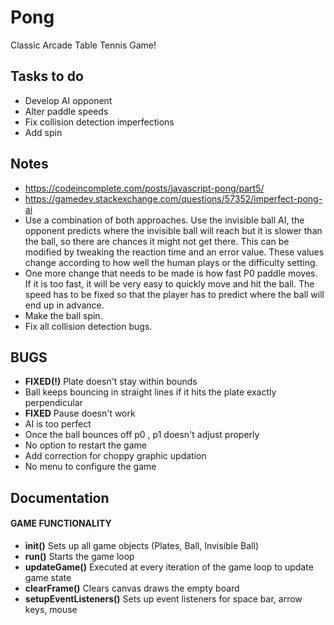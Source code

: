 # Pong
Classic Arcade Table Tennis Game!

## Tasks to do
- Develop AI opponent
- Alter paddle speeds
- Fix collision detection imperfections
- Add spin


## Notes
- https://codeincomplete.com/posts/javascript-pong/part5/
- https://gamedev.stackexchange.com/questions/57352/imperfect-pong-ai
- Use a combination of both approaches. Use the invisible ball AI, the opponent predicts where the invisible ball will reach but it is slower than the ball, so there are chances it might not get there. This can be modified by tweaking the reaction time and an error value. These values change according to how well the human plays or the difficulty setting.
- One more change that needs to be made is how fast P0 paddle moves. If it is too fast, it will be very easy to quickly move and hit the ball. The speed has to be fixed so that the player has to predict where the ball will end up in advance.
- Make the ball spin.
- Fix all collision detection bugs.


## BUGS
- **FIXED(!)** Plate doesn't stay within bounds
- Ball keeps bouncing in straight lines if it hits the plate exactly perpendicular
- **FIXED** Pause doesn't work 
- AI is too perfect
- Once the ball bounces off p0 , p1 doesn't adjust properly
- No option to restart the game
- Add correction for choppy graphic updation
- No menu to configure the game

## Documentation
#### GAME FUNCTIONALITY
- **init()** Sets up all game objects (Plates, Ball, Invisible Ball)
- **run()** Starts the game loop
- **updateGame()** Executed at every iteration of the game loop to update game state
- **clearFrame()** Clears canvas draws the empty board
- **setupEventListeners()** Sets up event listeners for space bar, arrow keys, mouse